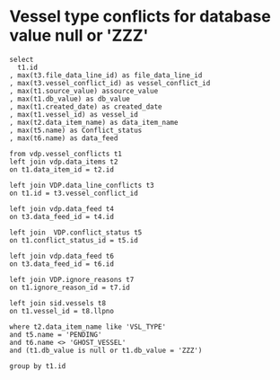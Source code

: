 # Vessel type conflicts for database value null or 'ZZZ'

    select 
      t1.id
    , max(t3.file_data_line_id) as file_data_line_id
    , max(t3.vessel_conflict_id) as vessel_conflict_id
    , max(t1.source_value) assource_value
    , max(t1.db_value) as db_value
    , max(t1.created_date) as created_date
    , max(t1.vessel_id) as vessel_id
    , max(t2.data_item_name) as data_item_name
    , max(t5.name) as Conflict_status
    , max(t6.name) as data_feed
  
    from vdp.vessel_conflicts t1
    left join vdp.data_items t2
    on t1.data_item_id = t2.id

    left join VDP.data_line_conflicts t3
    on t1.id = t3.vessel_conflict_id

    left join vdp.data_feed t4
    on t3.data_feed_id = t4.id    

    left join  VDP.conflict_status t5
    on t1.conflict_status_id = t5.id

    left join vdp.data_feed t6
    on t3.data_feed_id = t6.id

    left join VDP.ignore_reasons t7
    on t1.ignore_reason_id = t7.id

    left join sid.vessels t8
    on t1.vessel_id = t8.llpno

    where t2.data_item_name like 'VSL_TYPE'
    and t5.name = 'PENDING'
    and t6.name <> 'GHOST_VESSEL'
    and (t1.db_value is null or t1.db_value = 'ZZZ')

    group by t1.id
